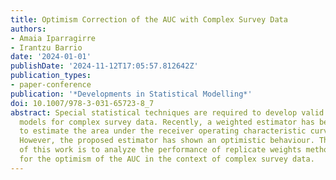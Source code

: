 ```yaml
---
title: Optimism Correction of the AUC with Complex Survey Data
authors:
- Amaia Iparragirre
- Irantzu Barrio
date: '2024-01-01'
publishDate: '2024-11-12T17:05:57.812642Z'
publication_types:
- paper-conference
publication: '*Developments in Statistical Modelling*'
doi: 10.1007/978-3-031-65723-8_7
abstract: Special statistical techniques are required to develop valid prediction
  models for complex survey data. Recently, a weighted estimator has been proposed
  to estimate the area under the receiver operating characteristic curve in this context.
  However, the proposed estimator has shown an optimistic behaviour. Thus, the goal
  of this work is to analyze the performance of replicate weights methods to correct
  for the optimism of the AUC in the context of complex survey data.
---
```

